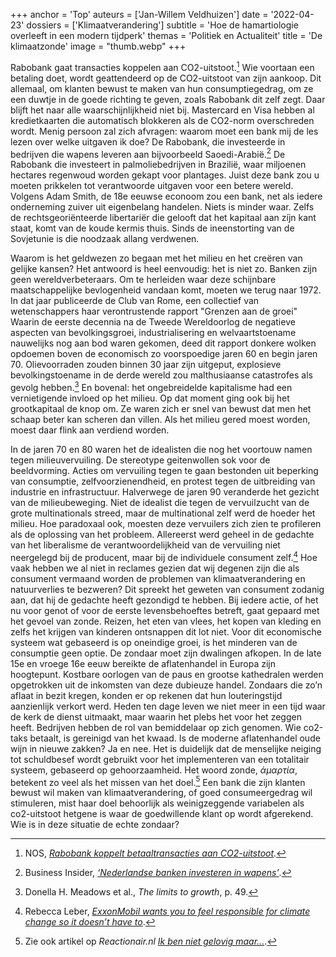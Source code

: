 +++
anchor = 'Top'
auteurs = ['Jan-Willem Veldhuizen']
date = '2022-04-23'
dossiers = ['Klimaatverandering']
subtitle = 'Hoe de hamartiologie overleeft in een modern tijdperk'
themas = 'Politiek en Actualiteit'
title = 'De klimaatzonde'
image = "thumb.webp"
+++


Rabobank gaat transacties koppelen aan CO2-uitstoot.[^1] Wie voortaan een betaling doet, wordt geattendeerd op de CO2-uitstoot van zijn aankoop. Dit allemaal, om klanten bewust te maken van hun consumptiegedrag, om ze een duwtje in de goede richting te geven, zoals Rabobank dit zelf zegt. Daar blijft het naar alle waarschijnlijkheid niet bij. Mastercard en Visa hebben al kredietkaarten die automatisch blokkeren als de CO2-norm overschreden wordt. Menig persoon zal zich afvragen: waarom moet een bank mij de les lezen over welke uitgaven ik doe? De Rabobank, die investeerde in bedrijven die wapens leveren aan bijvoorbeeld Saoedi-Arabië.[^2] De Rabobank die investeert in palmoliebedrijven in Brazilië, waar miljoenen hectares regenwoud worden gekapt voor plantages. Juist deze bank zou u moeten prikkelen tot verantwoorde uitgaven voor een betere wereld. Volgens Adam Smith, de 18e eeuwse econoom zou een bank, net als iedere onderneming zuiver uit eigenbelang handelen. Niets is minder waar. Zelfs de rechtsgeoriënteerde libertariër die gelooft dat het kapitaal aan zíjn kant staat, komt van de koude kermis thuis. Sinds de ineenstorting van de Sovjetunie is die noodzaak allang verdwenen. 

Waarom is het geldwezen zo begaan met het milieu en het creëren van gelijke kansen? Het antwoord is heel eenvoudig: het is niet zo. Banken zijn geen wereldverbeteraars. Om te herleiden waar deze schijnbare maatschappelijke bevlogenheid vandaan komt, moeten we terug naar 1972. In dat jaar publiceerde de Club van Rome, een collectief van wetenschappers haar verontrustende rapport "Grenzen aan de groei" Waarin de eerste decennia na de Tweede Wereldoorlog de negatieve aspecten van bevolkingsgroei, industrialisering en welvaartstoename nauwelijks nog aan bod waren gekomen, deed dit rapport donkere wolken opdoemen boven de economisch zo voorspoedige jaren 60 en begin jaren 70. Olievoorraden zouden binnen 30 jaar zijn uitgeput, explosieve bevolkingstoename in de derde wereld zou malthusiaanse catastrofes als gevolg hebben.[^3] En bovenal: het ongebreidelde kapitalisme had een vernietigende invloed op het milieu. Op dat moment ging ook bij het grootkapitaal de knop om. Ze waren zich er snel van bewust dat men het schaap beter kan scheren dan villen. Als het milieu gered moest worden, moest daar flink aan verdiend worden.

In de jaren 70 en 80 waren het de idealisten die nog het voortouw namen tegen milieuvervuiling. De stereotype geitenwollen sok voor de beeldvorming. Acties om vervuiling tegen te gaan bestonden uit beperking van consumptie, zelfvoorzienendheid, en protest tegen de uitbreiding van industrie en infrastructuur. Halverwege de jaren 90 veranderde het gezicht van de milieubeweging. Niet de idealist die tegen de vervuilzucht van de grote multinationals streed, maar de multinational zelf werd de hoeder het milieu. Hoe paradoxaal ook, moesten deze vervuilers zich zien te profileren als de oplossing van het probleem. Allereerst werd geheel in de gedachte van het liberalisme de verantwoordelijkheid van de  vervuiling niet neergelegd bij de producent, maar bij de individuele consument zelf.[^4] Hoe vaak hebben we al niet in reclames gezien dat wij degenen zijn die als consument vermaand worden de problemen van klimaatverandering en natuurverlies te bezweren? Dit spreekt het geweten van consument zodanig aan, dat hij de gedachte heeft gezondigd te hebben. Bij iedere actie, of het nu voor genot of voor de eerste levensbehoeftes betreft, gaat gepaard met het gevoel van zonde. Reizen, het eten van vlees, het kopen van kleding en zelfs het krijgen van kinderen ontsnappen dit lot niet. Voor dit economische systeem wat gebaseerd is op oneindige groei, is het minderen van de consumptie geen optie. De zondaar moet zijn dwalingen afkopen. In de late 15e en vroege 16e eeuw bereikte de aflatenhandel in Europa zijn hoogtepunt. Kostbare oorlogen van de paus en grootse kathedralen werden opgetrokken uit de inkomsten van deze dubieuze handel. Zondaars die zo’n aflaat in bezit kregen, konden er op rekenen dat hun louteringstijd aanzienlijk verkort werd. Heden ten dage leven we niet meer in een tijd waar de kerk de dienst uitmaakt, maar waarin het plebs het voor het zeggen heeft. Bedrijven hebben de rol van bemiddelaar op zich genomen. Wie co2-taks betaalt, is gereinigd van het kwaad. Is de moderne aflatenhandel oude wijn in nieuwe zakken? Ja en nee. Het is duidelijk dat de menselijke neiging tot schuldbesef wordt gebruikt voor het implementeren van een totalitair systeem, gebaseerd op gehoorzaamheid. Het woord zonde, _ἁμαρτία_, betekent zo veel als het missen van het doel.[^5] Een bank die zijn klanten bewust wil maken van klimaatverandering, of goed consumeergedrag wil stimuleren, mist haar doel behoorlijk als weinigzeggende variabelen als co2-uitstoot hetgene is waar de goedwillende klant op wordt afgerekend. Wie is in deze situatie de echte zondaar?


[^1]: NOS, _[Rabobank koppelt betaaltransacties aan CO2-uitstoot](https://nos.nl/artikel/2426041-rabobank-koppelt-betaaltransacties-aan-co2-uitstoot)_.
[^2]: Business Insider, _[‘Nederlandse banken investeren in wapens’](https://www.businessinsider.nl/nederlandse-banken-investeren-in-wapens/)_.
[^3]: Donella H. Meadows et al., _The limits to growth_, p. 49.
[^4]: Rebecca Leber, _[ExxonMobil wants you to feel responsible for climate change so it doesn’t have to](https://www.vox.com/22429551/climate-change-crisis-exxonmobil-harvard-study)_.
[^5]: Zie ook artikel op _Reactionair.nl_ _[Ik ben niet gelovig maar...](https://reactionair.nl/artikelen/ik-ben-niet-gelovig-maar/)_.
